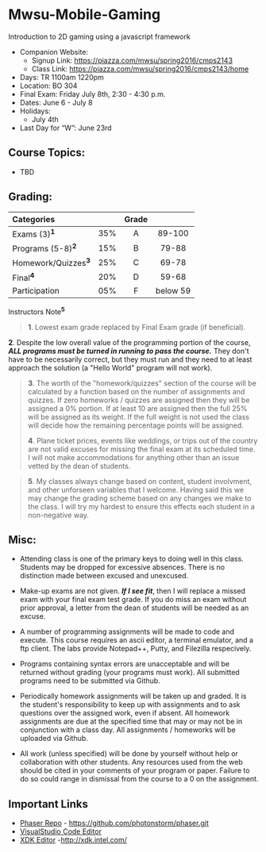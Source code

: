 # Mwsu-Mobile-Gaming
Introduction to 2D gaming using a javascript framework

- Companion Website:
    - Signup Link: https://piazza.com/mwsu/spring2016/cmps2143
    - Class Link: https://piazza.com/mwsu/spring2016/cmps2143/home
- Days: TR 1100am 1220pm 
- Location: BO 304 
- Final Exam: Friday July 8th, 2:30 - 4:30 p.m.
- Dates: June 6 - July 8
- Holidays: 
    - July 4th
- Last Day for “W”: June 23rd

## Course Topics:

- TBD

## Grading:	

| Categories                     |     |  Grade   |          | 
|:------------------------------ |:---:|:--------:|:--------:|
| Exams (3)<sup>**1**</sup>	     | 35% |  A       | 89-100   |
| Programs (5-8)<sup>**2**</sup> | 15% |  B       |  79-88   |
| Homework/Quizzes<sup>**3**</sup>|	25%|  C       | 69-78    |
| Final<sup>**4**</sup>	         | 20% |  D       | 59-68    |
| Participation	                 | 05% |  F       | below 59 |
Instructors Note<sup>**5**</sup>

>**1**. Lowest exam grade replaced by Final Exam grade (if beneficial).
>
**2**. Despite the low overall value of the programming portion of the course, ***ALL programs must be turned in running to pass the course.***  They don't have to be necessarily correct, but they must run and they need to at least approach the solution (a "Hello World" program will not work). 
>
>**3**. The worth of the "homework/quizzes" section of the course will be calculated by a function based on the number of assignments and quizzes. If zero homeworks / quizzes are assigned then they will be assigned a 0% portion. If at least 10 are assigned then the full 25% will be assigned as its weight. If the full weight is not used the class will decide how the remaining percentage points will be assigned. 
>
>**4**. Plane ticket prices, events like weddings, or trips out of the country are not valid excuses for missing the final exam at its scheduled time. I will not make accommodations for anything other than an issue vetted by the dean of students. 

>**5**. My classes always change based on content, student involvment, and other unforseen variables that I welcome. Having said this we may change the grading scheme based on any changes we make to the class. I will try my hardest to ensure this effects each student in a non-negative way.  

## Misc:

- Attending class is one of the primary keys to doing well in this class. Students may be dropped for excessive absences. There is no distinction made between excused and unexcused. 

- Make-up exams are not given. ***If I see fit***, then I will replace a missed exam with your final exam test grade. If you do miss an exam without prior approval, a letter from the dean of students will be needed as an excuse. 

- A number of programming assignments will be made to code and execute. This course requires an ascii editor, a terminal emulator, and a ftp client. The labs provide Notepad++, Putty, and Filezilla respecively.

- Programs containing syntax errors are unacceptable and will be returned without grading (your programs must work). All submitted programs need to be submitted via Github. 

- Periodically homework assignments will be taken up and graded. It is the student's responsibility to keep up with assignments and to ask questions over the assigned work, even if absent. All homework assignments are due at the specified time that may or may not be in conjunction with a class day. All assignments / homeworks will be uploaded via Github.

- All work (unless specified) will be done by yourself without help or collaboration with other students. Any resources used from the web should be cited in your comments of your program or paper. Failure to do so could range in dismissal from the course to a 0 on the assignment.  


## Important Links

- [Phaser Repo](https://github.com/photonstorm/phaser.git) - https://github.com/photonstorm/phaser.git
- [VisualStudio Code Editor](https://code.visualstudio.com/)
- [XDK Editor](http://xdk.intel.com/) -http://xdk.intel.com/
